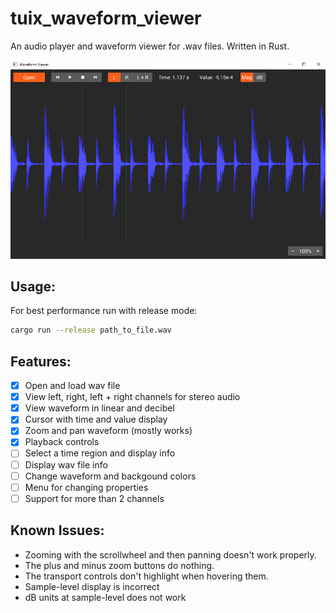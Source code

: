 # tuix_waveform_viewer
An audio player and waveform viewer for .wav files. Written in Rust.


![screenshot](https://github.com/geom3trik/tuix_waveform_viewer/blob/main/docs/screenshot.png?raw=true)


## Usage:
For best performance run with release mode:
```Bash
cargo run --release path_to_file.wav
```

## Features:
- [x] Open and load wav file
- [x] View left, right, left + right channels for stereo audio
- [x] View waveform in linear and decibel
- [x] Cursor with time and value display
- [x] Zoom and pan waveform (mostly works)
- [x] Playback controls
- [ ] Select a time region and display info
- [ ] Display wav file info
- [ ] Change waveform and backgound colors
- [ ] Menu for changing properties
- [ ] Support for more than 2 channels

## Known Issues:
- Zooming with the scrollwheel and then panning doesn't work properly.
- The plus and minus zoom buttons do nothing.
- The transport controls don't highlight when hovering them.
- Sample-level display is incorrect
- dB units at sample-level does not work
